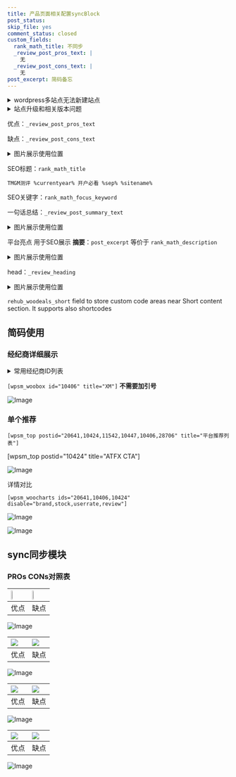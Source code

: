 ```yaml
---
title: 产品页面相关配置syncBlock
post_status: 
skip_file: yes
comment_status: closed
custom_fields:
  rank_math_title: 不同步
  _review_post_pros_text: |
    无
  _review_post_cons_text: |
    无
post_excerpt: 简码备忘
---
```

<details><summary>wordpress多站点无法新建站点</summary>

<li>和报错需要清理cookies一样的原因</li>
<li>wp-config.php里面<code>define( 'SUBDOMAIN_INSTALL', false );//子域名安装</code></li>
<li>新建子站点是用<code>define( 'SUBDOMAIN_INSTALL', true);//子域名安装</code> 完成以后，改成<code>false</code></li>
</details>

<details><summary>站点升级和相关版本问题</summary>

<p>wordpress：5.9.9
woocommerce：7.5.1
出现问题的地方：主题选项里面>><strong>Product layout >>compact style</strong></p>
<p>如何出现没有用过的字段 导致无法保存。先导出配置 然后进行修改，后面再次恢复即可。</p>
<p>出现部分字段无法显示时，需要返回默认布局后，对产品进行保存就好了。</p>
<p></p>
</details>

优点：`_review_post_pros_text`

缺点：`_review_post_cons_text`

<details><summary>图片展示使用位置</summary>

<img src="https://prod-files-secure.s3.us-west-2.amazonaws.com/39ed1227-6d7d-4570-be36-9ccd4a2c4241/f51d3d83-55d4-4bdf-9604-f37ec77ab556/Untitled.png?X-Amz-Algorithm=AWS4-HMAC-SHA256&X-Amz-Content-Sha256=UNSIGNED-PAYLOAD&X-Amz-Credential=ASIAZI2LB466ZNYU3V6I%2F20250208%2Fus-west-2%2Fs3%2Faws4_request&X-Amz-Date=20250208T165519Z&X-Amz-Expires=3600&X-Amz-Security-Token=IQoJb3JpZ2luX2VjEHQaCXVzLXdlc3QtMiJHMEUCIQCHDED0qVP0%2Fj0%2BOsbsGU4avduMM4DHiQ42dXHzF61ZlAIgVPiQTkvwKQDZ%2FBahN86OIuV6Qsy7VZg5flhTAJ2Nft8qiAQIjf%2F%2F%2F%2F%2F%2F%2F%2F%2F%2FARAAGgw2Mzc0MjMxODM4MDUiDH3GSdX2oowAsLL1MyrcAzx0IaqRBmLlSOVORQTRnPusceWsgCkW0eF2LquoT9hJRQPHwgmmQzHq7GlOwt%2BoNS2o77EIMGYYy9DYl7RYGTfcG9%2BTZk%2FBRoQ7HcbbQ33c42X%2FODUt8HYU41Njp38kNNmfP6z3rH7jo1la65Nxu6ZbIUIVPgFhz9qShjcwcyxFQ8ozdyjZTeZpbJiDWwPG8ACKZsgsp04s7nrbNPjTbnEeGiw%2FP9HS2m0nZPEoTUEnGolnsAZhergrzSYPMNQlnYJqHhR7fQ655uVzpoHOGM2hCFJhxxcYLMtB%2BRmChEXCi5pcjWFf9agqPZr5O2SwIBSTKuL%2BVG9Pr5%2B%2FVtuI4WypwBASnRy83FyvyqTH%2Bob5PqaoDtSB3SG%2BxGkD6vPyRy0YEwW8oreNMHbqGFoHFQNPWMekRyRgbnfE3sVEjpjQL8WWLwJjx7m1TQowuPPunEtjEi%2F%2BFEsDgDsadVHebCun5lM2sT8svyg3vFczxFO7WJVpocPYA12VZFveJFYOWECg67DPzstGnPMJZk3MWd2c5RE%2FRUPE7p6JQIA%2F4QQEgPLRamzRzG0rFGmXv50eUTxflp8vVhZRSNeDbukbyaRbn0txU9bvwMk%2BwyqfmW4yHr2hdIyt0m6RqAAaMMqFnb0GOqUB8Ag61g2lzarr5AP%2BDh1oO18pIFGqhCFGUsGlHJ3w64gC1BR3MEiXJIEkWFEu0uThVJ%2FfiTuoLnedvq7Oh1Mr9yNoeXd%2BZjlXoLN5VNaxrRX6izFZRi02cZNHI5fy87jfn3%2B%2BS%2F9PqQolCoZRPobyLctfUdXYDdH4uZCIa8owzwRVCrwVRvX5N86lhjNeXIlN3mFSq%2BPMa0%2FdHVhonsiY5%2B%2FZzodc&X-Amz-Signature=fa199ab658ed84b8c20515359fab4c64b43aa8e56216d71ee7bc7b360d5495f1&X-Amz-SignedHeaders=host&x-id=GetObject" alt="Image">
</details>

SEO标题：`rank_math_title`

`TMGM测评 %currentyear% 开户必看 %sep% %sitename%`

SEO关键字：`rank_math_focus_keyword`

一句话总结：`_review_post_summary_text`

<details><summary>图片展示使用位置</summary>

<img src="https://prod-files-secure.s3.us-west-2.amazonaws.com/39ed1227-6d7d-4570-be36-9ccd4a2c4241/4b96a922-296c-4f4e-8630-d1c870cbce01/Untitled.png?X-Amz-Algorithm=AWS4-HMAC-SHA256&X-Amz-Content-Sha256=UNSIGNED-PAYLOAD&X-Amz-Credential=ASIAZI2LB466ZFWM7LKA%2F20250208%2Fus-west-2%2Fs3%2Faws4_request&X-Amz-Date=20250208T165519Z&X-Amz-Expires=3600&X-Amz-Security-Token=IQoJb3JpZ2luX2VjEHQaCXVzLXdlc3QtMiJHMEUCIBsL411EuOWndu2BfxigSFduiLR9HDopoDanmYwFRdrcAiEAm6hR0nHFZtRGF%2FfC5NVcw2fDN%2BM6HG868E9Ax%2B1PeOgqiAQIjf%2F%2F%2F%2F%2F%2F%2F%2F%2F%2FARAAGgw2Mzc0MjMxODM4MDUiDFeIfYaBZYsLjvX%2BnSrcA9k8GFVKhNZbj3V4Nn%2BPlDFok0tq%2FMD64B3OJCyW6%2BpGjqalyvMdOYlJWd8DZIoECRc0bLozHKeaDOa20RBMKZN%2BxUQroroo2axtX%2F%2BCVfeNxu%2BbAPk4SA%2BIAQJqC9bUl5ZEsCfx%2FsIjntq27UOHLvt1XK4AnkuewvC%2Fp7MPmDrj28rYphGEqkScHy4d8dCH0EAoSe29wnmI5JEIXFEssU3JckH%2BKw6I7r1r%2BbBOD1K9oRcFYXncSm7Pinm0iaM%2BQmyL81wkm6uP0NRA%2BjNoPyF8O%2B1cmxz4%2Fjgsz62IsARZC3zBXL6FgiGKvI1b%2FNoWm%2FqhaSj9gyHUci%2Fk7O1l0fmkIo5Wb29jjV%2BPGQI7UlwGdVJsN7HQDjg8B3O7G8e6a%2B3nPlgrsMOetZwfY18TCf8Uk8RlQTbO713RU8oXBx2xwDj5fNHdy%2F2AeyG%2FwYSHRTFilEnqWfi1s3%2BDwOoxS%2BJsz82ThudebwNnMmu7uu7WmGKMdX%2BOQvpuwYLwKUBBX2KEl94DlS0PI2i5nkOWrlGDTshB9%2FtXEZQG1fPGfFjYM8i%2Fd5FDWfTPiR%2FaWG82nC98n7ZpekAt51usJhqdcRJA3mFpPPk7eC0ImH%2BADc%2Fvu4UunhVqjoibhLKWMP6Enb0GOqUBjWCr8RdLrzFkEEiq0RlYYaXBcl%2FXiJ98ig5YxIktkVZ9otKzEMkuYzN%2Bxh5RMALe64gfOt30r692MWNAl%2F6XjdKeBSZbYCKbdRQ2LsQ3zfGOeFmeeef5BgNueTrzELu3wnSs2Sw5V5MuZl5bRL7KS6vUBmSuPI%2FTJX9eGhdztTiaqQWovS0CxssrJZ5OU5mq%2BTWu9j5Djca%2Fk1LEad0Aq4YeFovm&X-Amz-Signature=7672f1c2b46d20ca66f971dfb6551732e785bae7e18938fe3f6b615b094d0789&X-Amz-SignedHeaders=host&x-id=GetObject" alt="Image">
</details>

平台亮点 用于SEO展示 **摘要**：`post_excerpt`  等价于 `rank_math_description`

<details><summary>图片展示使用位置</summary>

<img src="https://prod-files-secure.s3.us-west-2.amazonaws.com/39ed1227-6d7d-4570-be36-9ccd4a2c4241/1ee11f63-b60a-4dfe-a7a7-d58ff23b5d88/Untitled.png?X-Amz-Algorithm=AWS4-HMAC-SHA256&X-Amz-Content-Sha256=UNSIGNED-PAYLOAD&X-Amz-Credential=ASIAZI2LB4664TT7V55W%2F20250208%2Fus-west-2%2Fs3%2Faws4_request&X-Amz-Date=20250208T165520Z&X-Amz-Expires=3600&X-Amz-Security-Token=IQoJb3JpZ2luX2VjEHQaCXVzLXdlc3QtMiJHMEUCIQCgnUWo6BMk1lE34Rl6sEL%2FtoiQNnC8x2sWclGHzldtogIgbud3vGbFtRhhST4lRBjeImiw9CSODU3A5mUPq4SYFiUqiAQIjf%2F%2F%2F%2F%2F%2F%2F%2F%2F%2FARAAGgw2Mzc0MjMxODM4MDUiDGUkTj70gtiVeOTlSSrcA%2FuByh5sOek9mmTyrFHMC5g33OnU3sJ%2FBAYfAqr%2BzKkSDffMLOXnU7D83piHyaiFKNPkSqsKujNLyLF2nHKzTy%2FGScA26p6tvmniUH6H0sRoW%2BhWsevfOgar81A5CxzwvMYgUC7a%2BpIv1ouQ1DcNcJQ%2FUKhKh0R6YZAkML%2BbWHoHdzlYx9vzmnaWM4%2Bz%2Brwgz1DNdrHbNcUWsCUCCuMzVy7AVc%2FQUme1flZiySIS7r2e9vS60whFkrV%2FYHbmdBOGb6O8qczE2OwuBgR3pGDGODS%2BxOeWH6T73HFllYcjqbD%2BnKWovdtAtV3RdZ55WHJAxdQJbyqgLNKReS%2FOl5ckmzSSS79CWYK0rDHI6BSGljDXwoPJadG8HzfP6l%2F3%2Fx0tN8lcUg%2FI4dGF9aknFuoozaceyvbUQ9W3AvMDupcwzFP5xAMrxY71SsHAyuQkv76vlPSF0VuWIn17t27zQFqFFgUqmHDoMTYfhz%2BvcV7v58v4g%2FCTCXlZNOXlY2yO8DTMqXi%2Fn9ZpVAh9xBPwxwvzUUsENYQ0bswvvSOx5WvZfouqT62gpCy9jccfz%2Fqwr1AZ9%2BQYa4pm6H%2BkbQHRLT%2BNxU7v8CERFNZ0BoHLxYW2sc0T5iPZ9x97fV17HG8IMIeFnb0GOqUBueO3sW6qY9Z%2BZHa65aPw4%2Fia%2B6sSHVZB0T3EvrGr7ibwyEdlUzlgXTskySGkgx5uEWz3TfKwk1z0QTZ%2Fhy%2B9H2rkBqS%2F1QD2ipfqiuAqAMg1kP6eklA5t4Bru%2FAgIEoFNdM%2BGFnO8OMcgMSpNFU%2B1OsDS3Fc3mgZBsImMbFymtBId2fOQpkSQiqLrvU8VWareJM5b1yYRoEtZQnD5Ii%2FRBjKPfKq&X-Amz-Signature=858e8d39f8811c8ffccb5199cb80bfe4496e6d0b799e79f6c6d147031e0ed665&X-Amz-SignedHeaders=host&x-id=GetObject" alt="Image">
<img src="https://prod-files-secure.s3.us-west-2.amazonaws.com/39ed1227-6d7d-4570-be36-9ccd4a2c4241/ad4118b5-78d8-4fbe-801e-3b29b5d99c01/Untitled.png?X-Amz-Algorithm=AWS4-HMAC-SHA256&X-Amz-Content-Sha256=UNSIGNED-PAYLOAD&X-Amz-Credential=ASIAZI2LB4664TT7V55W%2F20250208%2Fus-west-2%2Fs3%2Faws4_request&X-Amz-Date=20250208T165520Z&X-Amz-Expires=3600&X-Amz-Security-Token=IQoJb3JpZ2luX2VjEHQaCXVzLXdlc3QtMiJHMEUCIQCgnUWo6BMk1lE34Rl6sEL%2FtoiQNnC8x2sWclGHzldtogIgbud3vGbFtRhhST4lRBjeImiw9CSODU3A5mUPq4SYFiUqiAQIjf%2F%2F%2F%2F%2F%2F%2F%2F%2F%2FARAAGgw2Mzc0MjMxODM4MDUiDGUkTj70gtiVeOTlSSrcA%2FuByh5sOek9mmTyrFHMC5g33OnU3sJ%2FBAYfAqr%2BzKkSDffMLOXnU7D83piHyaiFKNPkSqsKujNLyLF2nHKzTy%2FGScA26p6tvmniUH6H0sRoW%2BhWsevfOgar81A5CxzwvMYgUC7a%2BpIv1ouQ1DcNcJQ%2FUKhKh0R6YZAkML%2BbWHoHdzlYx9vzmnaWM4%2Bz%2Brwgz1DNdrHbNcUWsCUCCuMzVy7AVc%2FQUme1flZiySIS7r2e9vS60whFkrV%2FYHbmdBOGb6O8qczE2OwuBgR3pGDGODS%2BxOeWH6T73HFllYcjqbD%2BnKWovdtAtV3RdZ55WHJAxdQJbyqgLNKReS%2FOl5ckmzSSS79CWYK0rDHI6BSGljDXwoPJadG8HzfP6l%2F3%2Fx0tN8lcUg%2FI4dGF9aknFuoozaceyvbUQ9W3AvMDupcwzFP5xAMrxY71SsHAyuQkv76vlPSF0VuWIn17t27zQFqFFgUqmHDoMTYfhz%2BvcV7v58v4g%2FCTCXlZNOXlY2yO8DTMqXi%2Fn9ZpVAh9xBPwxwvzUUsENYQ0bswvvSOx5WvZfouqT62gpCy9jccfz%2Fqwr1AZ9%2BQYa4pm6H%2BkbQHRLT%2BNxU7v8CERFNZ0BoHLxYW2sc0T5iPZ9x97fV17HG8IMIeFnb0GOqUBueO3sW6qY9Z%2BZHa65aPw4%2Fia%2B6sSHVZB0T3EvrGr7ibwyEdlUzlgXTskySGkgx5uEWz3TfKwk1z0QTZ%2Fhy%2B9H2rkBqS%2F1QD2ipfqiuAqAMg1kP6eklA5t4Bru%2FAgIEoFNdM%2BGFnO8OMcgMSpNFU%2B1OsDS3Fc3mgZBsImMbFymtBId2fOQpkSQiqLrvU8VWareJM5b1yYRoEtZQnD5Ii%2FRBjKPfKq&X-Amz-Signature=ea5bd46c7fe52ba8f6f7b7f3a0a231dd526642f25779d1603cf3c8b26c33bd31&X-Amz-SignedHeaders=host&x-id=GetObject" alt="Image">
<img src="https://prod-files-secure.s3.us-west-2.amazonaws.com/39ed1227-6d7d-4570-be36-9ccd4a2c4241/a38cf7c9-a79c-4b64-9e94-13589fe0758b/Untitled.png?X-Amz-Algorithm=AWS4-HMAC-SHA256&X-Amz-Content-Sha256=UNSIGNED-PAYLOAD&X-Amz-Credential=ASIAZI2LB4664TT7V55W%2F20250208%2Fus-west-2%2Fs3%2Faws4_request&X-Amz-Date=20250208T165520Z&X-Amz-Expires=3600&X-Amz-Security-Token=IQoJb3JpZ2luX2VjEHQaCXVzLXdlc3QtMiJHMEUCIQCgnUWo6BMk1lE34Rl6sEL%2FtoiQNnC8x2sWclGHzldtogIgbud3vGbFtRhhST4lRBjeImiw9CSODU3A5mUPq4SYFiUqiAQIjf%2F%2F%2F%2F%2F%2F%2F%2F%2F%2FARAAGgw2Mzc0MjMxODM4MDUiDGUkTj70gtiVeOTlSSrcA%2FuByh5sOek9mmTyrFHMC5g33OnU3sJ%2FBAYfAqr%2BzKkSDffMLOXnU7D83piHyaiFKNPkSqsKujNLyLF2nHKzTy%2FGScA26p6tvmniUH6H0sRoW%2BhWsevfOgar81A5CxzwvMYgUC7a%2BpIv1ouQ1DcNcJQ%2FUKhKh0R6YZAkML%2BbWHoHdzlYx9vzmnaWM4%2Bz%2Brwgz1DNdrHbNcUWsCUCCuMzVy7AVc%2FQUme1flZiySIS7r2e9vS60whFkrV%2FYHbmdBOGb6O8qczE2OwuBgR3pGDGODS%2BxOeWH6T73HFllYcjqbD%2BnKWovdtAtV3RdZ55WHJAxdQJbyqgLNKReS%2FOl5ckmzSSS79CWYK0rDHI6BSGljDXwoPJadG8HzfP6l%2F3%2Fx0tN8lcUg%2FI4dGF9aknFuoozaceyvbUQ9W3AvMDupcwzFP5xAMrxY71SsHAyuQkv76vlPSF0VuWIn17t27zQFqFFgUqmHDoMTYfhz%2BvcV7v58v4g%2FCTCXlZNOXlY2yO8DTMqXi%2Fn9ZpVAh9xBPwxwvzUUsENYQ0bswvvSOx5WvZfouqT62gpCy9jccfz%2Fqwr1AZ9%2BQYa4pm6H%2BkbQHRLT%2BNxU7v8CERFNZ0BoHLxYW2sc0T5iPZ9x97fV17HG8IMIeFnb0GOqUBueO3sW6qY9Z%2BZHa65aPw4%2Fia%2B6sSHVZB0T3EvrGr7ibwyEdlUzlgXTskySGkgx5uEWz3TfKwk1z0QTZ%2Fhy%2B9H2rkBqS%2F1QD2ipfqiuAqAMg1kP6eklA5t4Bru%2FAgIEoFNdM%2BGFnO8OMcgMSpNFU%2B1OsDS3Fc3mgZBsImMbFymtBId2fOQpkSQiqLrvU8VWareJM5b1yYRoEtZQnD5Ii%2FRBjKPfKq&X-Amz-Signature=f44dd1a3dd4e606fb70d65bedb032a773303f6fbc9650c3f8fdb4a97d3eaf310&X-Amz-SignedHeaders=host&x-id=GetObject" alt="Image">
<img src="https://prod-files-secure.s3.us-west-2.amazonaws.com/39ed1227-6d7d-4570-be36-9ccd4a2c4241/7da6fc1e-d2ac-42ae-8c75-cb5749aa18f6/Untitled.png?X-Amz-Algorithm=AWS4-HMAC-SHA256&X-Amz-Content-Sha256=UNSIGNED-PAYLOAD&X-Amz-Credential=ASIAZI2LB4664TT7V55W%2F20250208%2Fus-west-2%2Fs3%2Faws4_request&X-Amz-Date=20250208T165520Z&X-Amz-Expires=3600&X-Amz-Security-Token=IQoJb3JpZ2luX2VjEHQaCXVzLXdlc3QtMiJHMEUCIQCgnUWo6BMk1lE34Rl6sEL%2FtoiQNnC8x2sWclGHzldtogIgbud3vGbFtRhhST4lRBjeImiw9CSODU3A5mUPq4SYFiUqiAQIjf%2F%2F%2F%2F%2F%2F%2F%2F%2F%2FARAAGgw2Mzc0MjMxODM4MDUiDGUkTj70gtiVeOTlSSrcA%2FuByh5sOek9mmTyrFHMC5g33OnU3sJ%2FBAYfAqr%2BzKkSDffMLOXnU7D83piHyaiFKNPkSqsKujNLyLF2nHKzTy%2FGScA26p6tvmniUH6H0sRoW%2BhWsevfOgar81A5CxzwvMYgUC7a%2BpIv1ouQ1DcNcJQ%2FUKhKh0R6YZAkML%2BbWHoHdzlYx9vzmnaWM4%2Bz%2Brwgz1DNdrHbNcUWsCUCCuMzVy7AVc%2FQUme1flZiySIS7r2e9vS60whFkrV%2FYHbmdBOGb6O8qczE2OwuBgR3pGDGODS%2BxOeWH6T73HFllYcjqbD%2BnKWovdtAtV3RdZ55WHJAxdQJbyqgLNKReS%2FOl5ckmzSSS79CWYK0rDHI6BSGljDXwoPJadG8HzfP6l%2F3%2Fx0tN8lcUg%2FI4dGF9aknFuoozaceyvbUQ9W3AvMDupcwzFP5xAMrxY71SsHAyuQkv76vlPSF0VuWIn17t27zQFqFFgUqmHDoMTYfhz%2BvcV7v58v4g%2FCTCXlZNOXlY2yO8DTMqXi%2Fn9ZpVAh9xBPwxwvzUUsENYQ0bswvvSOx5WvZfouqT62gpCy9jccfz%2Fqwr1AZ9%2BQYa4pm6H%2BkbQHRLT%2BNxU7v8CERFNZ0BoHLxYW2sc0T5iPZ9x97fV17HG8IMIeFnb0GOqUBueO3sW6qY9Z%2BZHa65aPw4%2Fia%2B6sSHVZB0T3EvrGr7ibwyEdlUzlgXTskySGkgx5uEWz3TfKwk1z0QTZ%2Fhy%2B9H2rkBqS%2F1QD2ipfqiuAqAMg1kP6eklA5t4Bru%2FAgIEoFNdM%2BGFnO8OMcgMSpNFU%2B1OsDS3Fc3mgZBsImMbFymtBId2fOQpkSQiqLrvU8VWareJM5b1yYRoEtZQnD5Ii%2FRBjKPfKq&X-Amz-Signature=00944721dc6f4f7da0215983a307c10f7cc6a7dd9dde73852f97f29fbac50ba3&X-Amz-SignedHeaders=host&x-id=GetObject" alt="Image">
<img src="https://prod-files-secure.s3.us-west-2.amazonaws.com/39ed1227-6d7d-4570-be36-9ccd4a2c4241/7e97f40a-eaee-47f5-b2f9-475f96808fa7/Untitled.png?X-Amz-Algorithm=AWS4-HMAC-SHA256&X-Amz-Content-Sha256=UNSIGNED-PAYLOAD&X-Amz-Credential=ASIAZI2LB4664TT7V55W%2F20250208%2Fus-west-2%2Fs3%2Faws4_request&X-Amz-Date=20250208T165520Z&X-Amz-Expires=3600&X-Amz-Security-Token=IQoJb3JpZ2luX2VjEHQaCXVzLXdlc3QtMiJHMEUCIQCgnUWo6BMk1lE34Rl6sEL%2FtoiQNnC8x2sWclGHzldtogIgbud3vGbFtRhhST4lRBjeImiw9CSODU3A5mUPq4SYFiUqiAQIjf%2F%2F%2F%2F%2F%2F%2F%2F%2F%2FARAAGgw2Mzc0MjMxODM4MDUiDGUkTj70gtiVeOTlSSrcA%2FuByh5sOek9mmTyrFHMC5g33OnU3sJ%2FBAYfAqr%2BzKkSDffMLOXnU7D83piHyaiFKNPkSqsKujNLyLF2nHKzTy%2FGScA26p6tvmniUH6H0sRoW%2BhWsevfOgar81A5CxzwvMYgUC7a%2BpIv1ouQ1DcNcJQ%2FUKhKh0R6YZAkML%2BbWHoHdzlYx9vzmnaWM4%2Bz%2Brwgz1DNdrHbNcUWsCUCCuMzVy7AVc%2FQUme1flZiySIS7r2e9vS60whFkrV%2FYHbmdBOGb6O8qczE2OwuBgR3pGDGODS%2BxOeWH6T73HFllYcjqbD%2BnKWovdtAtV3RdZ55WHJAxdQJbyqgLNKReS%2FOl5ckmzSSS79CWYK0rDHI6BSGljDXwoPJadG8HzfP6l%2F3%2Fx0tN8lcUg%2FI4dGF9aknFuoozaceyvbUQ9W3AvMDupcwzFP5xAMrxY71SsHAyuQkv76vlPSF0VuWIn17t27zQFqFFgUqmHDoMTYfhz%2BvcV7v58v4g%2FCTCXlZNOXlY2yO8DTMqXi%2Fn9ZpVAh9xBPwxwvzUUsENYQ0bswvvSOx5WvZfouqT62gpCy9jccfz%2Fqwr1AZ9%2BQYa4pm6H%2BkbQHRLT%2BNxU7v8CERFNZ0BoHLxYW2sc0T5iPZ9x97fV17HG8IMIeFnb0GOqUBueO3sW6qY9Z%2BZHa65aPw4%2Fia%2B6sSHVZB0T3EvrGr7ibwyEdlUzlgXTskySGkgx5uEWz3TfKwk1z0QTZ%2Fhy%2B9H2rkBqS%2F1QD2ipfqiuAqAMg1kP6eklA5t4Bru%2FAgIEoFNdM%2BGFnO8OMcgMSpNFU%2B1OsDS3Fc3mgZBsImMbFymtBId2fOQpkSQiqLrvU8VWareJM5b1yYRoEtZQnD5Ii%2FRBjKPfKq&X-Amz-Signature=d8fc8f9a51a25cf4d91f4f0f7e11d3210fbe784f0e6e700dd49c1336d253f665&X-Amz-SignedHeaders=host&x-id=GetObject" alt="Image">
</details>

head：`_review_heading`

<details><summary>图片展示使用位置</summary>

<img src="https://prod-files-secure.s3.us-west-2.amazonaws.com/39ed1227-6d7d-4570-be36-9ccd4a2c4241/3a4650ad-9887-415c-889a-edd51fa54f27/Untitled.png?X-Amz-Algorithm=AWS4-HMAC-SHA256&X-Amz-Content-Sha256=UNSIGNED-PAYLOAD&X-Amz-Credential=ASIAZI2LB466RM27PP4J%2F20250208%2Fus-west-2%2Fs3%2Faws4_request&X-Amz-Date=20250208T165520Z&X-Amz-Expires=3600&X-Amz-Security-Token=IQoJb3JpZ2luX2VjEHQaCXVzLXdlc3QtMiJIMEYCIQCRteVD2uJMX5b18topewGR%2FzaNcPvN9Ns56tIz0fS%2B7gIhANN1iWfH8WPqJ4RQXFqRRilHx%2BEy4eBIsK1rtz785IVqKogECI3%2F%2F%2F%2F%2F%2F%2F%2F%2F%2FwEQABoMNjM3NDIzMTgzODA1IgyUCThpyJQRlfbN7Pkq3AOhTabe2eM0fnt8uB%2BqZMOGnXSLOslO7%2BeKWSX0mLgpFHm520Uum1ah7Etc3SA37epL1ooBlf6Fy7HN7SLPUP5Ap6MRFuRBVgMka5baENaFUTIL9%2FdJFeH2MhytAG6kYvRn4V2E7ZY3cpW4FV6Hj47SJdyoClbzskSTY6AqIfRD0Jh7UnaQs9hRYeC8EJZ3SdDf4%2FEU0zFTS3MoF9sftJI%2B24U77mcyjsS3WoyVF0iGw7aA%2F2Qqy2YAjf875aXMwXy14h8PdospYdq4zq5QiYT%2BD9GWBHxP8HnG%2BGiHYLBNzjs7GMQYHGyVXDXpz6AiwImBA6G2GF2w%2B2DQ0eJARJZzJyXnl5jz4gi6ToiKdgdxjYHOmoT7v8U7qdDvflmiHtvroAssOZghyJOHkPL6wdA931qnokQ3LBqomsg6fbErXMlu%2Br8HpMH3Xt4Y1W3jtyJ8NPDZK6gQAZKIEDJSKiilgYI5UGHK%2FZnxBV5SHpi9rg7k92lOUAwt3f0ZauZslGaMmgErx2LHynjxsxAeF%2BSWjkcTkc6w46%2F4p4huPCW7Dn4coVxIYWXAsLB0H%2Bnxsy%2FyeXbC%2BKGbGbALtdRjRQxlHolOcZ5rX%2BJUN0XW0Yj6tI7EYE0pjoerwg8TQTDchZ29BjqkAZYN6DEJFZWAZAsO8YCIjLySRKbX87U95WmIDWAywEqQBKuWR0pyECQI8LvxzqD5DzUJ3r7VkABFnosLsNBukEw%2Fa3HV%2Bvz7tFLIAr0RRH9KxzzJiiMrMp1JKMN4X6ZuSUGqSQm%2B7V%2BrUX4QHSx5j0hGi3wN90htHfKZnSsmhG8NBEFI7UKu12M1PmRX6uWIZuwxcmyKKLo7B%2Fq4zYiZNdvZ6UZY&X-Amz-Signature=4b6f6603d681ef1194a2d2eb2a07f560709be0d18ea86df44fc665af39ab72f1&X-Amz-SignedHeaders=host&x-id=GetObject" alt="Image">
</details>

`rehub_woodeals_short`	field to store custom code areas near Short content section. It supports also shortcodes



## 简码使用

### 经纪商详细展示

<details><summary>常用经纪商ID列表</summary>

<pre><code class="php">嘉盛 ===> 20641  [wpsm_woobox id="20641" title="嘉盛"]
易信easymarkets ===> 11542  [wpsm_woobox id="11542" title="易信easymarkets"]
ATFX外汇 ===> 10424  [wpsm_woobox id="10424" title="ATFX"]
XM ===> 10406  [wpsm_woobox id="10406" title="XM"]
TMGM ===> 29622  [wpsm_woobox id="29622" title="TMGM"]
HYCM ===> 10447  [wpsm_woobox id="10447" title="HYCM"]
fpmarkets澳福外汇 ===> 20639  [wpsm_woobox id="20639" title="fpmarkets澳福外汇"]</code></pre>
</details>

`[wpsm_woobox id="10406" title="XM"]` **不需要加引号**

![Image](https://prod-files-secure.s3.us-west-2.amazonaws.com/39ed1227-6d7d-4570-be36-9ccd4a2c4241/4f898f9d-0fa7-4e43-acd3-ac6bc7be575a/Untitled.png?X-Amz-Algorithm=AWS4-HMAC-SHA256&X-Amz-Content-Sha256=UNSIGNED-PAYLOAD&X-Amz-Credential=ASIAZI2LB466ZTGVWOOC%2F20250208%2Fus-west-2%2Fs3%2Faws4_request&X-Amz-Date=20250208T165517Z&X-Amz-Expires=3600&X-Amz-Security-Token=IQoJb3JpZ2luX2VjEHQaCXVzLXdlc3QtMiJHMEUCIQDlky1%2B%2B0gsq0HhP%2BKDebLrZWNkqHoBEzmuE7cR%2FHYMXwIgGvfc8qd6%2Btm%2B2xz%2BjJaHjo4MSHOwa%2Fyrz4JhmXfzvR4qiAQIjf%2F%2F%2F%2F%2F%2F%2F%2F%2F%2FARAAGgw2Mzc0MjMxODM4MDUiDP63qqvP%2Fx6ddKhmkSrcA9Rg%2FMGcejO8UAAayYA%2FZOXHulIvagIT%2BCx7uZBTbbQux511ItVFlNwD5jKUPc8GzIRg7Y%2Bwo87hww51tD4M1og%2FzX%2BuFMYUpZc8sov5rOC6Q%2BfWdb51mBDtSvOEeuu9NGKVBS2v1uCkBjc7Cxxa%2FC37xQ6uYYTqmEMjUV7b9QO07Qo5h9Iir8vZaQLJaMQirlmYTiQEHt5y%2FIujQkbZxqW9KrR%2B%2Fu%2Bhao3j4DlgV3%2BvJbSErS1416UNBJoGX%2BsyU4Lv48QmEMtB0Bv5kKnwx6wxzU%2FRLHPhgSjyVHQWHFA5RD8W7rBlZfGCk6bHaurbGvG97iRA9WXbfiZshqy47NE46TewQPnWFq728xvMle7zSY6ugZcyy1FVn3RCrYOE5ebyD0CBuejiVj1q6Kw1i5%2BDq%2F1je125%2BqeettbDWqg%2B7KyakN8%2B5LjEuJyNKg1PwIoSYTOad6Vh37I2ENsqkSsdr1eIGXokSAsosqnDUyNXVjdrGvV89Tx7LazRycfY7P%2BmUDjSeqAzFXMtkE%2Fc7cnvBDO6HCBr3BjyPutU0%2FGzubhNrGk6OHO%2BGnnsKusMZlXt5zHadiXYoJ5pgPBDnrw%2BMAyGKu1ynbD5ojHEi9xkNbvOft%2BenXp1YXniMNSFnb0GOqUBy8MrM01zo3TMk4gwVcZXBrQ2j%2Bk0FMG0F0%2BUccdLS5h1HlX7oiFXspREUda8SP4QeLXF1GlRfA6xZg4Woac1VV3kz5eJlndS9gfwV3OmSnDCmF0mBgWWGI%2BG0jXbtI8x5fBtFRaBsnEOiMK7ubvienhtQtrjh5JvQCTKtd17NCu6PChsF4T7Zgx2aaWPSHICberg5W5h7GDWgW0n%2FIlfcPgZPhPy&X-Amz-Signature=139be56e0a6de41f2173a24113ca1a1ffa4fba99ae99e775a9ee6bb0821cd1c1&X-Amz-SignedHeaders=host&x-id=GetObject)

### 单个推荐
`[wpsm_top postid="20641,10424,11542,10447,10406,28706" title="平台推荐列表"]`

[wpsm_top postid="10424" title="ATFX CTA"]

![Image](https://prod-files-secure.s3.us-west-2.amazonaws.com/39ed1227-6d7d-4570-be36-9ccd4a2c4241/5ac620dc-51a8-48b6-b55d-91f47299193c/Untitled.png?X-Amz-Algorithm=AWS4-HMAC-SHA256&X-Amz-Content-Sha256=UNSIGNED-PAYLOAD&X-Amz-Credential=ASIAZI2LB466ZTGVWOOC%2F20250208%2Fus-west-2%2Fs3%2Faws4_request&X-Amz-Date=20250208T165517Z&X-Amz-Expires=3600&X-Amz-Security-Token=IQoJb3JpZ2luX2VjEHQaCXVzLXdlc3QtMiJHMEUCIQDlky1%2B%2B0gsq0HhP%2BKDebLrZWNkqHoBEzmuE7cR%2FHYMXwIgGvfc8qd6%2Btm%2B2xz%2BjJaHjo4MSHOwa%2Fyrz4JhmXfzvR4qiAQIjf%2F%2F%2F%2F%2F%2F%2F%2F%2F%2FARAAGgw2Mzc0MjMxODM4MDUiDP63qqvP%2Fx6ddKhmkSrcA9Rg%2FMGcejO8UAAayYA%2FZOXHulIvagIT%2BCx7uZBTbbQux511ItVFlNwD5jKUPc8GzIRg7Y%2Bwo87hww51tD4M1og%2FzX%2BuFMYUpZc8sov5rOC6Q%2BfWdb51mBDtSvOEeuu9NGKVBS2v1uCkBjc7Cxxa%2FC37xQ6uYYTqmEMjUV7b9QO07Qo5h9Iir8vZaQLJaMQirlmYTiQEHt5y%2FIujQkbZxqW9KrR%2B%2Fu%2Bhao3j4DlgV3%2BvJbSErS1416UNBJoGX%2BsyU4Lv48QmEMtB0Bv5kKnwx6wxzU%2FRLHPhgSjyVHQWHFA5RD8W7rBlZfGCk6bHaurbGvG97iRA9WXbfiZshqy47NE46TewQPnWFq728xvMle7zSY6ugZcyy1FVn3RCrYOE5ebyD0CBuejiVj1q6Kw1i5%2BDq%2F1je125%2BqeettbDWqg%2B7KyakN8%2B5LjEuJyNKg1PwIoSYTOad6Vh37I2ENsqkSsdr1eIGXokSAsosqnDUyNXVjdrGvV89Tx7LazRycfY7P%2BmUDjSeqAzFXMtkE%2Fc7cnvBDO6HCBr3BjyPutU0%2FGzubhNrGk6OHO%2BGnnsKusMZlXt5zHadiXYoJ5pgPBDnrw%2BMAyGKu1ynbD5ojHEi9xkNbvOft%2BenXp1YXniMNSFnb0GOqUBy8MrM01zo3TMk4gwVcZXBrQ2j%2Bk0FMG0F0%2BUccdLS5h1HlX7oiFXspREUda8SP4QeLXF1GlRfA6xZg4Woac1VV3kz5eJlndS9gfwV3OmSnDCmF0mBgWWGI%2BG0jXbtI8x5fBtFRaBsnEOiMK7ubvienhtQtrjh5JvQCTKtd17NCu6PChsF4T7Zgx2aaWPSHICberg5W5h7GDWgW0n%2FIlfcPgZPhPy&X-Amz-Signature=b529a47150975fa7a0db1a062cae407d4713a5212ea489dd66c02c6f59c1a173&X-Amz-SignedHeaders=host&x-id=GetObject)

详情对比

`[wpsm_woocharts ids="20641,10406,10424" disable="brand,stock,userrate,review"]`

![Image](https://prod-files-secure.s3.us-west-2.amazonaws.com/39ed1227-6d7d-4570-be36-9ccd4a2c4241/bf3ba45f-b9f3-4295-8aef-b4a495fd25f4/Untitled.png?X-Amz-Algorithm=AWS4-HMAC-SHA256&X-Amz-Content-Sha256=UNSIGNED-PAYLOAD&X-Amz-Credential=ASIAZI2LB466ZTGVWOOC%2F20250208%2Fus-west-2%2Fs3%2Faws4_request&X-Amz-Date=20250208T165517Z&X-Amz-Expires=3600&X-Amz-Security-Token=IQoJb3JpZ2luX2VjEHQaCXVzLXdlc3QtMiJHMEUCIQDlky1%2B%2B0gsq0HhP%2BKDebLrZWNkqHoBEzmuE7cR%2FHYMXwIgGvfc8qd6%2Btm%2B2xz%2BjJaHjo4MSHOwa%2Fyrz4JhmXfzvR4qiAQIjf%2F%2F%2F%2F%2F%2F%2F%2F%2F%2FARAAGgw2Mzc0MjMxODM4MDUiDP63qqvP%2Fx6ddKhmkSrcA9Rg%2FMGcejO8UAAayYA%2FZOXHulIvagIT%2BCx7uZBTbbQux511ItVFlNwD5jKUPc8GzIRg7Y%2Bwo87hww51tD4M1og%2FzX%2BuFMYUpZc8sov5rOC6Q%2BfWdb51mBDtSvOEeuu9NGKVBS2v1uCkBjc7Cxxa%2FC37xQ6uYYTqmEMjUV7b9QO07Qo5h9Iir8vZaQLJaMQirlmYTiQEHt5y%2FIujQkbZxqW9KrR%2B%2Fu%2Bhao3j4DlgV3%2BvJbSErS1416UNBJoGX%2BsyU4Lv48QmEMtB0Bv5kKnwx6wxzU%2FRLHPhgSjyVHQWHFA5RD8W7rBlZfGCk6bHaurbGvG97iRA9WXbfiZshqy47NE46TewQPnWFq728xvMle7zSY6ugZcyy1FVn3RCrYOE5ebyD0CBuejiVj1q6Kw1i5%2BDq%2F1je125%2BqeettbDWqg%2B7KyakN8%2B5LjEuJyNKg1PwIoSYTOad6Vh37I2ENsqkSsdr1eIGXokSAsosqnDUyNXVjdrGvV89Tx7LazRycfY7P%2BmUDjSeqAzFXMtkE%2Fc7cnvBDO6HCBr3BjyPutU0%2FGzubhNrGk6OHO%2BGnnsKusMZlXt5zHadiXYoJ5pgPBDnrw%2BMAyGKu1ynbD5ojHEi9xkNbvOft%2BenXp1YXniMNSFnb0GOqUBy8MrM01zo3TMk4gwVcZXBrQ2j%2Bk0FMG0F0%2BUccdLS5h1HlX7oiFXspREUda8SP4QeLXF1GlRfA6xZg4Woac1VV3kz5eJlndS9gfwV3OmSnDCmF0mBgWWGI%2BG0jXbtI8x5fBtFRaBsnEOiMK7ubvienhtQtrjh5JvQCTKtd17NCu6PChsF4T7Zgx2aaWPSHICberg5W5h7GDWgW0n%2FIlfcPgZPhPy&X-Amz-Signature=8283fa6685db21f9556c1feba138d454faa6f458cfac0a3bf940b4ffc8e0dd14&X-Amz-SignedHeaders=host&x-id=GetObject)

![Image](https://prod-files-secure.s3.us-west-2.amazonaws.com/39ed1227-6d7d-4570-be36-9ccd4a2c4241/30bc56ef-f383-4b48-9768-2ebc9e436ec0/Untitled.png?X-Amz-Algorithm=AWS4-HMAC-SHA256&X-Amz-Content-Sha256=UNSIGNED-PAYLOAD&X-Amz-Credential=ASIAZI2LB466ZTGVWOOC%2F20250208%2Fus-west-2%2Fs3%2Faws4_request&X-Amz-Date=20250208T165517Z&X-Amz-Expires=3600&X-Amz-Security-Token=IQoJb3JpZ2luX2VjEHQaCXVzLXdlc3QtMiJHMEUCIQDlky1%2B%2B0gsq0HhP%2BKDebLrZWNkqHoBEzmuE7cR%2FHYMXwIgGvfc8qd6%2Btm%2B2xz%2BjJaHjo4MSHOwa%2Fyrz4JhmXfzvR4qiAQIjf%2F%2F%2F%2F%2F%2F%2F%2F%2F%2FARAAGgw2Mzc0MjMxODM4MDUiDP63qqvP%2Fx6ddKhmkSrcA9Rg%2FMGcejO8UAAayYA%2FZOXHulIvagIT%2BCx7uZBTbbQux511ItVFlNwD5jKUPc8GzIRg7Y%2Bwo87hww51tD4M1og%2FzX%2BuFMYUpZc8sov5rOC6Q%2BfWdb51mBDtSvOEeuu9NGKVBS2v1uCkBjc7Cxxa%2FC37xQ6uYYTqmEMjUV7b9QO07Qo5h9Iir8vZaQLJaMQirlmYTiQEHt5y%2FIujQkbZxqW9KrR%2B%2Fu%2Bhao3j4DlgV3%2BvJbSErS1416UNBJoGX%2BsyU4Lv48QmEMtB0Bv5kKnwx6wxzU%2FRLHPhgSjyVHQWHFA5RD8W7rBlZfGCk6bHaurbGvG97iRA9WXbfiZshqy47NE46TewQPnWFq728xvMle7zSY6ugZcyy1FVn3RCrYOE5ebyD0CBuejiVj1q6Kw1i5%2BDq%2F1je125%2BqeettbDWqg%2B7KyakN8%2B5LjEuJyNKg1PwIoSYTOad6Vh37I2ENsqkSsdr1eIGXokSAsosqnDUyNXVjdrGvV89Tx7LazRycfY7P%2BmUDjSeqAzFXMtkE%2Fc7cnvBDO6HCBr3BjyPutU0%2FGzubhNrGk6OHO%2BGnnsKusMZlXt5zHadiXYoJ5pgPBDnrw%2BMAyGKu1ynbD5ojHEi9xkNbvOft%2BenXp1YXniMNSFnb0GOqUBy8MrM01zo3TMk4gwVcZXBrQ2j%2Bk0FMG0F0%2BUccdLS5h1HlX7oiFXspREUda8SP4QeLXF1GlRfA6xZg4Woac1VV3kz5eJlndS9gfwV3OmSnDCmF0mBgWWGI%2BG0jXbtI8x5fBtFRaBsnEOiMK7ubvienhtQtrjh5JvQCTKtd17NCu6PChsF4T7Zgx2aaWPSHICberg5W5h7GDWgW0n%2FIlfcPgZPhPy&X-Amz-Signature=a3ae82a2ad7928034fc6e7e4e92cbbc7b2943e4e932d0fd2d49782bf3d3343d9&X-Amz-SignedHeaders=host&x-id=GetObject)

## sync同步模块

### PROs CONs对照表

| <img src="https://cdn.ifttt.fun/gh/jarlin8/OSS@main/icons/customize/pros.svg" height="auto" width="37.3%"> | <img src="https://cdn.ifttt.fun/gh/jarlin8/OSS@main/icons/customize/cons.svg" height="auto" width="28.8%"> |
| :--- | :--- |
| 优点 | 缺点 |

![Image](https://prod-files-secure.s3.us-west-2.amazonaws.com/39ed1227-6d7d-4570-be36-9ccd4a2c4241/8742b755-dfb5-4004-9a5f-d6e561664bd8/Untitled.png?X-Amz-Algorithm=AWS4-HMAC-SHA256&X-Amz-Content-Sha256=UNSIGNED-PAYLOAD&X-Amz-Credential=ASIAZI2LB466ZTGVWOOC%2F20250208%2Fus-west-2%2Fs3%2Faws4_request&X-Amz-Date=20250208T165517Z&X-Amz-Expires=3600&X-Amz-Security-Token=IQoJb3JpZ2luX2VjEHQaCXVzLXdlc3QtMiJHMEUCIQDlky1%2B%2B0gsq0HhP%2BKDebLrZWNkqHoBEzmuE7cR%2FHYMXwIgGvfc8qd6%2Btm%2B2xz%2BjJaHjo4MSHOwa%2Fyrz4JhmXfzvR4qiAQIjf%2F%2F%2F%2F%2F%2F%2F%2F%2F%2FARAAGgw2Mzc0MjMxODM4MDUiDP63qqvP%2Fx6ddKhmkSrcA9Rg%2FMGcejO8UAAayYA%2FZOXHulIvagIT%2BCx7uZBTbbQux511ItVFlNwD5jKUPc8GzIRg7Y%2Bwo87hww51tD4M1og%2FzX%2BuFMYUpZc8sov5rOC6Q%2BfWdb51mBDtSvOEeuu9NGKVBS2v1uCkBjc7Cxxa%2FC37xQ6uYYTqmEMjUV7b9QO07Qo5h9Iir8vZaQLJaMQirlmYTiQEHt5y%2FIujQkbZxqW9KrR%2B%2Fu%2Bhao3j4DlgV3%2BvJbSErS1416UNBJoGX%2BsyU4Lv48QmEMtB0Bv5kKnwx6wxzU%2FRLHPhgSjyVHQWHFA5RD8W7rBlZfGCk6bHaurbGvG97iRA9WXbfiZshqy47NE46TewQPnWFq728xvMle7zSY6ugZcyy1FVn3RCrYOE5ebyD0CBuejiVj1q6Kw1i5%2BDq%2F1je125%2BqeettbDWqg%2B7KyakN8%2B5LjEuJyNKg1PwIoSYTOad6Vh37I2ENsqkSsdr1eIGXokSAsosqnDUyNXVjdrGvV89Tx7LazRycfY7P%2BmUDjSeqAzFXMtkE%2Fc7cnvBDO6HCBr3BjyPutU0%2FGzubhNrGk6OHO%2BGnnsKusMZlXt5zHadiXYoJ5pgPBDnrw%2BMAyGKu1ynbD5ojHEi9xkNbvOft%2BenXp1YXniMNSFnb0GOqUBy8MrM01zo3TMk4gwVcZXBrQ2j%2Bk0FMG0F0%2BUccdLS5h1HlX7oiFXspREUda8SP4QeLXF1GlRfA6xZg4Woac1VV3kz5eJlndS9gfwV3OmSnDCmF0mBgWWGI%2BG0jXbtI8x5fBtFRaBsnEOiMK7ubvienhtQtrjh5JvQCTKtd17NCu6PChsF4T7Zgx2aaWPSHICberg5W5h7GDWgW0n%2FIlfcPgZPhPy&X-Amz-Signature=dbbb6a588c259df8b418954539d49f8433e276bfa7e47db7ac60e7ba9de09d9d&X-Amz-SignedHeaders=host&x-id=GetObject)

| <img src="https://cdn.ifttt.fun/gh/jarlin8/OSS@main/icons/customize/pros1.svg" height="auto"> | <img src="https://cdn.ifttt.fun/gh/jarlin8/OSS@main/icons/customize/cons1.svg" height="auto"> |
| :--- | :--- |
| 优点 | 缺点 |

![Image](https://prod-files-secure.s3.us-west-2.amazonaws.com/39ed1227-6d7d-4570-be36-9ccd4a2c4241/806358f8-c9c4-4e17-bb35-c6c76a5397a5/Untitled.png?X-Amz-Algorithm=AWS4-HMAC-SHA256&X-Amz-Content-Sha256=UNSIGNED-PAYLOAD&X-Amz-Credential=ASIAZI2LB466ZTGVWOOC%2F20250208%2Fus-west-2%2Fs3%2Faws4_request&X-Amz-Date=20250208T165517Z&X-Amz-Expires=3600&X-Amz-Security-Token=IQoJb3JpZ2luX2VjEHQaCXVzLXdlc3QtMiJHMEUCIQDlky1%2B%2B0gsq0HhP%2BKDebLrZWNkqHoBEzmuE7cR%2FHYMXwIgGvfc8qd6%2Btm%2B2xz%2BjJaHjo4MSHOwa%2Fyrz4JhmXfzvR4qiAQIjf%2F%2F%2F%2F%2F%2F%2F%2F%2F%2FARAAGgw2Mzc0MjMxODM4MDUiDP63qqvP%2Fx6ddKhmkSrcA9Rg%2FMGcejO8UAAayYA%2FZOXHulIvagIT%2BCx7uZBTbbQux511ItVFlNwD5jKUPc8GzIRg7Y%2Bwo87hww51tD4M1og%2FzX%2BuFMYUpZc8sov5rOC6Q%2BfWdb51mBDtSvOEeuu9NGKVBS2v1uCkBjc7Cxxa%2FC37xQ6uYYTqmEMjUV7b9QO07Qo5h9Iir8vZaQLJaMQirlmYTiQEHt5y%2FIujQkbZxqW9KrR%2B%2Fu%2Bhao3j4DlgV3%2BvJbSErS1416UNBJoGX%2BsyU4Lv48QmEMtB0Bv5kKnwx6wxzU%2FRLHPhgSjyVHQWHFA5RD8W7rBlZfGCk6bHaurbGvG97iRA9WXbfiZshqy47NE46TewQPnWFq728xvMle7zSY6ugZcyy1FVn3RCrYOE5ebyD0CBuejiVj1q6Kw1i5%2BDq%2F1je125%2BqeettbDWqg%2B7KyakN8%2B5LjEuJyNKg1PwIoSYTOad6Vh37I2ENsqkSsdr1eIGXokSAsosqnDUyNXVjdrGvV89Tx7LazRycfY7P%2BmUDjSeqAzFXMtkE%2Fc7cnvBDO6HCBr3BjyPutU0%2FGzubhNrGk6OHO%2BGnnsKusMZlXt5zHadiXYoJ5pgPBDnrw%2BMAyGKu1ynbD5ojHEi9xkNbvOft%2BenXp1YXniMNSFnb0GOqUBy8MrM01zo3TMk4gwVcZXBrQ2j%2Bk0FMG0F0%2BUccdLS5h1HlX7oiFXspREUda8SP4QeLXF1GlRfA6xZg4Woac1VV3kz5eJlndS9gfwV3OmSnDCmF0mBgWWGI%2BG0jXbtI8x5fBtFRaBsnEOiMK7ubvienhtQtrjh5JvQCTKtd17NCu6PChsF4T7Zgx2aaWPSHICberg5W5h7GDWgW0n%2FIlfcPgZPhPy&X-Amz-Signature=8970e1580b3ab8147ee1f0b73e34a3f34f343f9b95523a71dd78d5f3fd57b5ae&X-Amz-SignedHeaders=host&x-id=GetObject)

| <img src="https://cdn.ifttt.fun/gh/jarlin8/OSS@main/icons/customize/pros2.svg" height="auto"> | <img src="https://cdn.ifttt.fun/gh/jarlin8/OSS@main/icons/customize/cons2.svg" height="auto"> |
| :--- | :--- |
| 优点 | 缺点 |

![Image](https://prod-files-secure.s3.us-west-2.amazonaws.com/39ed1227-6d7d-4570-be36-9ccd4a2c4241/a9245ec9-70dd-4005-b534-0d54315fc5f3/Untitled.png?X-Amz-Algorithm=AWS4-HMAC-SHA256&X-Amz-Content-Sha256=UNSIGNED-PAYLOAD&X-Amz-Credential=ASIAZI2LB466ZTGVWOOC%2F20250208%2Fus-west-2%2Fs3%2Faws4_request&X-Amz-Date=20250208T165517Z&X-Amz-Expires=3600&X-Amz-Security-Token=IQoJb3JpZ2luX2VjEHQaCXVzLXdlc3QtMiJHMEUCIQDlky1%2B%2B0gsq0HhP%2BKDebLrZWNkqHoBEzmuE7cR%2FHYMXwIgGvfc8qd6%2Btm%2B2xz%2BjJaHjo4MSHOwa%2Fyrz4JhmXfzvR4qiAQIjf%2F%2F%2F%2F%2F%2F%2F%2F%2F%2FARAAGgw2Mzc0MjMxODM4MDUiDP63qqvP%2Fx6ddKhmkSrcA9Rg%2FMGcejO8UAAayYA%2FZOXHulIvagIT%2BCx7uZBTbbQux511ItVFlNwD5jKUPc8GzIRg7Y%2Bwo87hww51tD4M1og%2FzX%2BuFMYUpZc8sov5rOC6Q%2BfWdb51mBDtSvOEeuu9NGKVBS2v1uCkBjc7Cxxa%2FC37xQ6uYYTqmEMjUV7b9QO07Qo5h9Iir8vZaQLJaMQirlmYTiQEHt5y%2FIujQkbZxqW9KrR%2B%2Fu%2Bhao3j4DlgV3%2BvJbSErS1416UNBJoGX%2BsyU4Lv48QmEMtB0Bv5kKnwx6wxzU%2FRLHPhgSjyVHQWHFA5RD8W7rBlZfGCk6bHaurbGvG97iRA9WXbfiZshqy47NE46TewQPnWFq728xvMle7zSY6ugZcyy1FVn3RCrYOE5ebyD0CBuejiVj1q6Kw1i5%2BDq%2F1je125%2BqeettbDWqg%2B7KyakN8%2B5LjEuJyNKg1PwIoSYTOad6Vh37I2ENsqkSsdr1eIGXokSAsosqnDUyNXVjdrGvV89Tx7LazRycfY7P%2BmUDjSeqAzFXMtkE%2Fc7cnvBDO6HCBr3BjyPutU0%2FGzubhNrGk6OHO%2BGnnsKusMZlXt5zHadiXYoJ5pgPBDnrw%2BMAyGKu1ynbD5ojHEi9xkNbvOft%2BenXp1YXniMNSFnb0GOqUBy8MrM01zo3TMk4gwVcZXBrQ2j%2Bk0FMG0F0%2BUccdLS5h1HlX7oiFXspREUda8SP4QeLXF1GlRfA6xZg4Woac1VV3kz5eJlndS9gfwV3OmSnDCmF0mBgWWGI%2BG0jXbtI8x5fBtFRaBsnEOiMK7ubvienhtQtrjh5JvQCTKtd17NCu6PChsF4T7Zgx2aaWPSHICberg5W5h7GDWgW0n%2FIlfcPgZPhPy&X-Amz-Signature=7d4e11a367dd88f736613ed5927bfe104faad8734259e6b4a2f326c1f5377ec0&X-Amz-SignedHeaders=host&x-id=GetObject)

| <img src="https://cdn.ifttt.fun/gh/jarlin8/OSS@main/icons/customize/pros3.svg" height="auto"> | <img src="https://cdn.ifttt.fun/gh/jarlin8/OSS@main/icons/customize/cons3.svg" height="auto"> |
| :--- | :--- |
| 优点 | 缺点 |

![Image](https://prod-files-secure.s3.us-west-2.amazonaws.com/39ed1227-6d7d-4570-be36-9ccd4a2c4241/e1e580a2-2e5c-4780-9ff4-19c318fc2284/Untitled.png?X-Amz-Algorithm=AWS4-HMAC-SHA256&X-Amz-Content-Sha256=UNSIGNED-PAYLOAD&X-Amz-Credential=ASIAZI2LB466ZTGVWOOC%2F20250208%2Fus-west-2%2Fs3%2Faws4_request&X-Amz-Date=20250208T165517Z&X-Amz-Expires=3600&X-Amz-Security-Token=IQoJb3JpZ2luX2VjEHQaCXVzLXdlc3QtMiJHMEUCIQDlky1%2B%2B0gsq0HhP%2BKDebLrZWNkqHoBEzmuE7cR%2FHYMXwIgGvfc8qd6%2Btm%2B2xz%2BjJaHjo4MSHOwa%2Fyrz4JhmXfzvR4qiAQIjf%2F%2F%2F%2F%2F%2F%2F%2F%2F%2FARAAGgw2Mzc0MjMxODM4MDUiDP63qqvP%2Fx6ddKhmkSrcA9Rg%2FMGcejO8UAAayYA%2FZOXHulIvagIT%2BCx7uZBTbbQux511ItVFlNwD5jKUPc8GzIRg7Y%2Bwo87hww51tD4M1og%2FzX%2BuFMYUpZc8sov5rOC6Q%2BfWdb51mBDtSvOEeuu9NGKVBS2v1uCkBjc7Cxxa%2FC37xQ6uYYTqmEMjUV7b9QO07Qo5h9Iir8vZaQLJaMQirlmYTiQEHt5y%2FIujQkbZxqW9KrR%2B%2Fu%2Bhao3j4DlgV3%2BvJbSErS1416UNBJoGX%2BsyU4Lv48QmEMtB0Bv5kKnwx6wxzU%2FRLHPhgSjyVHQWHFA5RD8W7rBlZfGCk6bHaurbGvG97iRA9WXbfiZshqy47NE46TewQPnWFq728xvMle7zSY6ugZcyy1FVn3RCrYOE5ebyD0CBuejiVj1q6Kw1i5%2BDq%2F1je125%2BqeettbDWqg%2B7KyakN8%2B5LjEuJyNKg1PwIoSYTOad6Vh37I2ENsqkSsdr1eIGXokSAsosqnDUyNXVjdrGvV89Tx7LazRycfY7P%2BmUDjSeqAzFXMtkE%2Fc7cnvBDO6HCBr3BjyPutU0%2FGzubhNrGk6OHO%2BGnnsKusMZlXt5zHadiXYoJ5pgPBDnrw%2BMAyGKu1ynbD5ojHEi9xkNbvOft%2BenXp1YXniMNSFnb0GOqUBy8MrM01zo3TMk4gwVcZXBrQ2j%2Bk0FMG0F0%2BUccdLS5h1HlX7oiFXspREUda8SP4QeLXF1GlRfA6xZg4Woac1VV3kz5eJlndS9gfwV3OmSnDCmF0mBgWWGI%2BG0jXbtI8x5fBtFRaBsnEOiMK7ubvienhtQtrjh5JvQCTKtd17NCu6PChsF4T7Zgx2aaWPSHICberg5W5h7GDWgW0n%2FIlfcPgZPhPy&X-Amz-Signature=bfcecc5c6c997330949f426883f1350bbf4abd0e8651f81089f404aa2f1a20e8&X-Amz-SignedHeaders=host&x-id=GetObject)